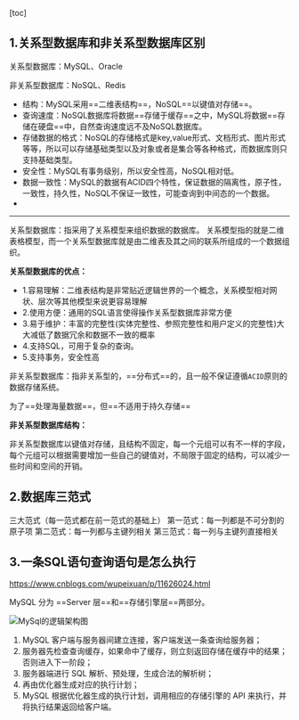 [toc]

## 1.关系型数据库和非关系型数据库区别

关系型数据库：MySQL、Oracle

非关系型数据库：NoSQL、Redis

- 结构：MySQL采用==二维表结构==，NoSQL==以键值对存储==。
- 查询速度：NoSQL数据库将数据==存储于缓存==之中，MySQL将数据==存储在硬盘==中，自然查询速度远不及NoSQL数据库。
- 存储数据的格式：NoSQL的存储格式是key,value形式、文档形式、图片形式等等，所以可以存储基础类型以及对象或者是集合等各种格式，而数据库则只支持基础类型。
- 安全性：MySQL有事务级别，所以安全性高，NoSQL相对低。
- 数据一致性：MySQL的数据有ACID四个特性，保证数据的隔离性，原子性，一致性，持久性，NoSQL不保证一致性，可能查询到中间态的一个数据。
- 

***

关系型数据库：指采用了关系模型来组织数据的数据库。
关系模型指的就是二维表格模型，而一个关系型数据库就是由二维表及其之间的联系所组成的一个数据组织。

**关系型数据库的优点：**

- 1.容易理解：二维表结构是非常贴近逻辑世界的一个概念，关系模型相对网状、层次等其他模型来说更容易理解
- 2.使用方便：通用的SQL语言使得操作关系型数据库非常方便
- 3.易于维护：丰富的完整性(实体完整性、参照完整性和用户定义的完整性)大大减低了数据冗余和数据不一致的概率
- 4.支持SQL，可用于复杂的查询。
- 5.支持事务，安全性高

非关系型数据库：指非关系型的，==分布式==的，且一般不保证遵循`ACID`原则的数据存储系统。

为了==处理海量数据==，但==不适用于持久存储==

**非关系型数据库结构：**

非关系型数据库以键值对存储，且结构不固定，每一个元组可以有不一样的字段，每个元组可以根据需要增加一些自己的键值对，不局限于固定的结构，可以减少一些时间和空间的开销。



## 2.数据库三范式

三大范式（每一范式都在前一范式的基础上）
第一范式：每一列都是不可分割的原子项
第二范式：每一列都与主键列相关
第三范式：每一列与主键列直接相关



## 3.一条SQL语句查询语句是怎么执行

https://www.cnblogs.com/wupeixuan/p/11626024.html

MySQL 分为 ==Server 层==和==存储引擎层==两部分。

![MySql的逻辑架构图](https://gitee.com/Transmigration_zhou/pic/raw/master/img/20220224145046)

1. MySQL 客户端与服务器间建立连接，客户端发送一条查询给服务器；
2. 服务器先检查查询缓存，如果命中了缓存，则立刻返回存储在缓存中的结果；否则进入下一阶段；
3. 服务器端进行 SQL 解析、预处理，生成合法的解析树；
4. 再由优化器生成对应的执行计划；
5. MySQL 根据优化器生成的执行计划，调用相应的存储引擎的 API 来执行，并将执行结果返回给客户端。

